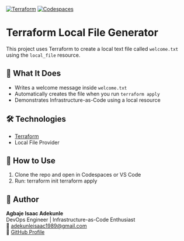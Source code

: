 [![Terraform](https://img.shields.io/badge/Built%20With-Terraform-623CE4?logo=terraform&logoColor=white)](https://www.terraform.io/)
[![Codespaces](https://img.shields.io/badge/Codespaces%20Ready-GitHub-blue?logo=github&logoColor=white)](https://github.com/features/codespaces)

# Terraform Local File Generator

This project uses Terraform to create a local text file called `welcome.txt` using the `local_file` resource.

## 🔧 What It Does

- Writes a welcome message inside `welcome.txt`
- Automatically creates the file when you run `terraform apply`
- Demonstrates Infrastructure-as-Code using a local resource

## 🛠 Technologies

- [Terraform](https://www.terraform.io/)
- Local File Provider

## 🚀 How to Use

1. Clone the repo and open in Codespaces or VS Code
2. Run:
terraform init
terraform apply


## 👤 Author

**Agbaje Isaac Adekunle**  
DevOps Engineer | Infrastructure-as-Code Enthusiast  
📧 adekunleisaac1989@gmail.com  
🔗 [GitHub Profile](https://github.com/Agbaje24i)
   
